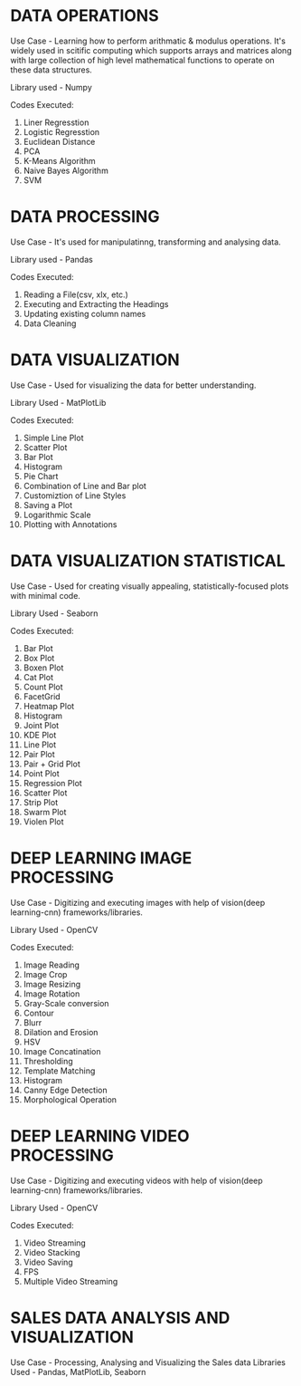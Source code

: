# DATA OPERATIONS

Use Case - Learning how to perform arithmatic & modulus operations. It's widely used in scitific computing which supports arrays and matrices along with large collection of high level mathematical functions to operate on these data structures.

Library used - Numpy

Codes Executed: 
1. Liner Regresstion
2. Logistic Regresstion
3. Euclidean Distance
4. PCA
5. K-Means Algorithm
6. Naive Bayes Algorithm
7. SVM

# DATA PROCESSING

Use Case - It's used for manipulatinng, transforming and analysing data.

Library used - Pandas

Codes Executed:
1. Reading a File(csv, xlx, etc.)
2. Executing and Extracting the Headings
3. Updating existing column names
4. Data Cleaning

# DATA VISUALIZATION

Use Case - Used for visualizing the data for better understanding.

Library Used - MatPlotLib

Codes Executed:
1. Simple Line Plot
2. Scatter Plot
3. Bar Plot
4. Histogram
5. Pie Chart
6. Combination of Line and Bar plot
7. Customiztion of Line Styles
8. Saving a Plot
9. Logarithmic Scale
10. Plotting with Annotations

# DATA VISUALIZATION STATISTICAL

Use Case - Used for creating visually appealing, statistically-focused plots with minimal code.

Library Used - Seaborn

Codes Executed:
1. Bar Plot
2. Box Plot
3. Boxen Plot
4. Cat Plot
5. Count Plot
6. FacetGrid
7. Heatmap Plot
8. Histogram
9. Joint Plot
10. KDE Plot
11. Line Plot
12. Pair Plot
13. Pair + Grid Plot
14. Point Plot
15. Regression Plot
16. Scatter Plot
17. Strip Plot
18. Swarm Plot
19. Violen Plot

# DEEP LEARNING IMAGE PROCESSING

Use Case - Digitizing and executing images with help of vision(deep learning-cnn) frameworks/libraries.

Library Used - OpenCV

Codes Executed:
1. Image Reading
2. Image Crop
3. Image Resizing
4. Image Rotation
5. Gray-Scale conversion
6. Contour
7. Blurr
8. Dilation and Erosion
9. HSV
10. Image Concatination
11. Thresholding
12. Template Matching
13. Histogram
14. Canny Edge Detection
15. Morphological Operation

# DEEP LEARNING VIDEO PROCESSING

Use Case - Digitizing and executing videos with help of vision(deep learning-cnn) frameworks/libraries.

Library Used - OpenCV

Codes Executed:
1. Video Streaming
2. Video Stacking
3. Video Saving
4. FPS
5. Multiple Video Streaming

# SALES DATA ANALYSIS AND VISUALIZATION

Use Case - Processing, Analysing and Visualizing the Sales data
Libraries Used - Pandas, MatPlotLib, Seaborn
